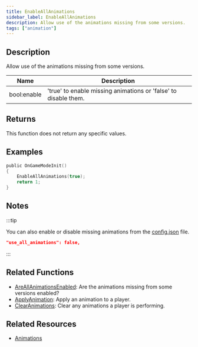 ```yaml
---
title: EnableAllAnimations
sidebar_label: EnableAllAnimations
description: Allow use of the animations missing from some versions.
tags: ["animation"]
---
```


<VersionWarn version='omp v1.1.0.2612' />

## Description

Allow use of the animations missing from some versions.

| Name        | Description                                                     |
| ----------- | --------------------------------------------------------------- |
| bool:enable | 'true' to enable missing animations or 'false' to disable them. |

## Returns

This function does not return any specific values.

## Examples

```c
public OnGameModeInit()
{
    EnableAllAnimations(true);
    return 1;
}
```

## Notes

:::tip

You can also enable or disable missing animations from the [config.json](../../server/config.json) file.

```json
"use_all_animations": false,
```

:::

## Related Functions

- [AreAllAnimationsEnabled](AreAllAnimationsEnabled): Are the animations missing from some versions enabled?
- [ApplyAnimation](ApplyAnimation): Apply an animation to a player.
- [ClearAnimations](ClearAnimations): Clear any animations a player is performing.

## Related Resources

- [Animations](../resources/animations)
